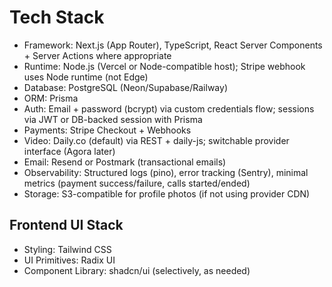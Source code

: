 # Tech Stack

- Framework: Next.js (App Router), TypeScript, React Server Components + Server Actions where appropriate
- Runtime: Node.js (Vercel or Node-compatible host); Stripe webhook uses Node runtime (not Edge)
- Database: PostgreSQL (Neon/Supabase/Railway)
- ORM: Prisma
- Auth: Email + password (bcrypt) via custom credentials flow; sessions via JWT or DB-backed session with Prisma
- Payments: Stripe Checkout + Webhooks
- Video: Daily.co (default) via REST + daily-js; switchable provider interface (Agora later)
- Email: Resend or Postmark (transactional emails)
- Observability: Structured logs (pino), error tracking (Sentry), minimal metrics (payment success/failure, calls started/ended)
- Storage: S3-compatible for profile photos (if not using provider CDN)

## Frontend UI Stack
- Styling: Tailwind CSS
- UI Primitives: Radix UI
- Component Library: shadcn/ui (selectively, as needed)
